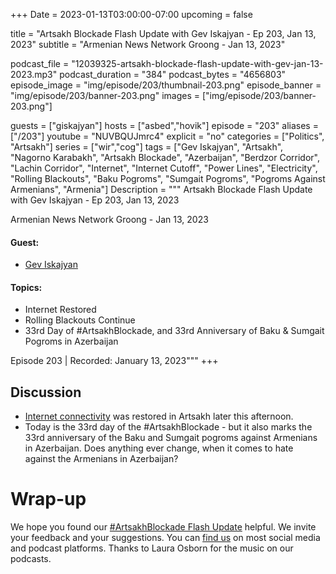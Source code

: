 +++
Date = 2023-01-13T03:00:00-07:00
upcoming = false

title = "Artsakh Blockade Flash Update with Gev Iskajyan - Ep 203, Jan 13, 2023"
subtitle = "Armenian News Network Groong - Jan 13, 2023"

podcast_file = "12039325-artsakh-blockade-flash-update-with-gev-jan-13-2023.mp3"
podcast_duration = "384"
podcast_bytes = "4656803"
episode_image = "img/episode/203/thumbnail-203.png"
episode_banner = "img/episode/203/banner-203.png"
images = ["img/episode/203/banner-203.png"]

guests = ["giskajyan"]
hosts = ["asbed","hovik"]
episode = "203"
aliases = ["/203"]
youtube = "NUVBQUJmrc4"
explicit = "no"
categories = ["Politics", "Artsakh"]
series = ["wir","cog"]
tags = ["Gev Iskajyan", "Artsakh", "Nagorno Karabakh", "Artsakh Blockade", "Azerbaijan", "Berdzor Corridor", "Lachin Corridor", "Internet", "Internet Cutoff", "Power Lines", "Electricity", "Rolling Blackouts", "Baku Pogroms", "Sumgait Pogroms", "Pogroms Against Armenians", "Armenia"]
Description = """
Artsakh Blockade Flash Update with Gev Iskajyan - Ep 203, Jan 13, 2023

Armenian News Network Groong - Jan 13, 2023

#### Guest: 
* [Gev Iskajyan](/guest/giskajyan)

#### Topics:
* Internet Restored
* Rolling Blackouts Continue
* 33rd Day of #ArtsakhBlockade, and 33rd Anniversary of Baku & Sumgait Pogroms in Azerbaijan

Episode 203 | Recorded: January 13, 2023"""
+++

## Discussion

* [Internet connectivity](https://armenpress.am/eng/news/1101642.html) was restored in Artsakh later this afternoon.
* Today is the 33rd day of the #ArtsakhBlockade - but it also marks the 33rd anniversary of the Baku and Sumgait pogroms against Armenians in Azerbaijan. Does anything ever change, when it comes to hate against the Armenians in Azerbaijan?

# Wrap-up

We hope you found our [#ArtsakhBlockade Flash Update](https://podcasts.groong.org/) helpful. We invite your feedback and your suggestions. You can [find us](https://linktr.ee/groong) on most social media and podcast platforms. Thanks to Laura Osborn for the music on our podcasts.
